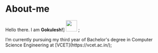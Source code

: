 # About-me
Hello there. I am **Gokulesh!**]  <img src="https://raw.githubusercontent.com/TheDudeThatCode/TheDudeThatCode/master/Assets/Hi.gif" width=35 height=35> ;
<p>
I’m currently pursuing my third year of Bachelor's degree in Computer Science Engineering at [VCET](https://vcet.ac.in/);
  </p>

